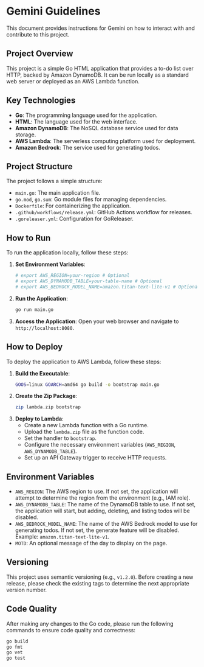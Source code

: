 # Gemini Guidelines

This document provides instructions for Gemini on how to interact with and contribute to this project.

## Project Overview

This project is a simple Go HTML application that provides a to-do list over HTTP, backed by Amazon DynamoDB. It can be run locally as a standard web server or deployed as an AWS Lambda function.

## Key Technologies

*   **Go**: The programming language used for the application.
*   **HTML**: The language used for the web interface.
*   **Amazon DynamoDB**: The NoSQL database service used for data storage.
*   **AWS Lambda**: The serverless computing platform used for deployment.
*   **Amazon Bedrock**: The service used for generating todos.

## Project Structure

The project follows a simple structure:

*   `main.go`: The main application file.
*   `go.mod`, `go.sum`: Go module files for managing dependencies.
*   `Dockerfile`: For containerizing the application.
*   `.github/workflows/release.yml`: GitHub Actions workflow for releases.
*   `.goreleaser.yml`: Configuration for GoReleaser.

## How to Run

To run the application locally, follow these steps:

1.  **Set Environment Variables**:
    ```bash
    # export AWS_REGION=your-region # Optional
    # export AWS_DYNAMODB_TABLE=your-table-name # Optional
    # export AWS_BEDROCK_MODEL_NAME=amazon.titan-text-lite-v1 # Optional
    ```
2.  **Run the Application**:
    ```bash
    go run main.go
    ```
3.  **Access the Application**:
    Open your web browser and navigate to `http://localhost:8080`.

## How to Deploy

To deploy the application to AWS Lambda, follow these steps:

1.  **Build the Executable**:
    ```bash
    GOOS=linux GOARCH=amd64 go build -o bootstrap main.go
    ```
2.  **Create the Zip Package**:
    ```bash
    zip lambda.zip bootstrap
    ```
3.  **Deploy to Lambda**:
    *   Create a new Lambda function with a Go runtime.
    *   Upload the `lambda.zip` file as the function code.
    *   Set the handler to `bootstrap`.
    *   Configure the necessary environment variables (`AWS_REGION`, `AWS_DYNAMODB_TABLE`).
    *   Set up an API Gateway trigger to receive HTTP requests.

## Environment Variables

- `AWS_REGION`: The AWS region to use. If not set, the application will attempt to determine the region from the environment (e.g., IAM role).
- `AWS_DYNAMODB_TABLE`: The name of the DynamoDB table to use. If not set, the application will start, but adding, deleting, and listing todos will be disabled.
- `AWS_BEDROCK_MODEL_NAME`: The name of the AWS Bedrock model to use for generating todos. If not set, the generate feature will be disabled. Example: `amazon.titan-text-lite-v1`.
- `MOTD`: An optional message of the day to display on the page.

## Versioning

This project uses semantic versioning (e.g., `v1.2.0`). Before creating a new release, please check the existing tags to determine the next appropriate version number.

## Code Quality

After making any changes to the Go code, please run the following commands to ensure code quality and correctness:

```bash
go build
go fmt
go vet
go test
```
